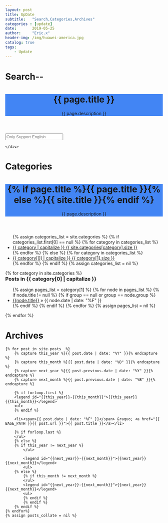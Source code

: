```yaml
---
layout: post
title: UpDate
subtitle:   "Search,Categories,Archives"
categories : [update]
date:       2019-05-25
author:     "Eric.x"
header-img: /img/huawei-america.jpg
catalog: true
tags:
    - Update
---
```

# Search--
<!-- Post Header -->
<style type="text/css">
    header.intro-header{background-color: #4285f4;}
</style>

<header class="intro-header" >
    <div class="container">
        <div class="row">
            <div class="col-lg-8 col-lg-offset-2 col-md-10 col-md-offset-1">
                <div class="site-heading">
                    <h1>{{ page.title }}</h1>
                    <span class="subheading">{{ page.description }}</span>
                </div>
            </div>
        </div>
    </div>
</header>

<div class="container">
  <div class="row">
    <!-- Post Container -->
    <div class="col-lg-8 col-lg-offset-2 col-md-10 col-md-offset-1 post-container">
    
<form action="/search" method="get">
  <label for="search-box"></label>
  <input type="text" id="search-box" name="query" placeholder="Only Support English">
</form>

<ul id="search-results"></ul>

<script>
  window.store = {
    {% for post in site.posts %}
      "{{ post.url | slugify }}": {
        "title": "{{ post.title | xml_escape }}",
        "author": "{{ post.author | xml_escape }}",
        "categories": "{{ post.categories}}",
        "content": {{ post.content | strip_html | strip_new_lines | smartify | truncate: 200 | jsonify }},
        "url": "{{ post.url | xml_escape }}"
      }
      {% unless forloop.last %},{% endunless %}
    {% endfor %}
  };
</script>

<script src="/lunr.min.js"></script>

<script src="/search.js"></script>

    </div>
  </div>
</div>




# Categories

<header class="intro-header" style="background-image: url('{{ site.BASE_PATH }}{% if page.header-img %}{{ page.header-img }}{% else %}{{ site.header-img }}{% endif %}')">
    <div class="container">
        <div class="row">
            <div class="col-lg-8 col-lg-offset-2 col-md-10 col-md-offset-1 ">
                <div class="site-heading">
                    <h1>{% if page.title %}{{ page.title }}{% else %}{{ site.title }}{% endif %}</h1>
                    <!--<hr class="small">-->
                    <span class="subheading">{{ page.description }}</span>
                </div>
            </div>
        </div>
    </div>
</header>

<div class="col-sm-2 col-sm-offset-2 col-xs-5">
    <ul class="nav nav-tabs-vertical">
      {% assign categories_list = site.categories %}
      {% if categories_list.first[0] == null %}
        {% for category in categories_list %}
            <li>
                <a href="{{ site.BASE_PATH }}/{{ site.categories_path }}#{{ category | replace:' ','-' }}-ref" data-toggle="tab">
                  {{ category | capitalize }} <span class="badge pull-right">{{ site.categories[category].size }}</span>
               </a>
            </li>
        {% endfor %}
      {% else %}
        {% for category in categories_list %}
            <li>
                <a href="{{ site.BASE_PATH }}/{{ site.categories_path }}#{{ category[0] | replace:' ','-' }}-ref" data-toggle="tab">
                    {{ category[0] | capitalize }} <span class="badge pull-right">{{ category[1].size }}</span>
                </a>
            </li>
        {% endfor %}
      {% endif %}
      {% assign categories_list = nil %}
    </ul>
</div>

<!-- Tab panes -->

<div class="tab-content col-sm-8 col-xs-7">
  {% for category in site.categories %}
    <div class="tab-pane" id="{{ category[0] | replace:' ','-' }}-ref">
      <h3 style="margin-top: 0px">Posts in {{ category[0] | capitalize }}</h3>
      <ul class="list-unstyled">
        {% assign pages_list = category[1] %}
        {% for node in pages_list %}
          {% if node.title != null %}
            {% if group == null or group == node.group %}
              <li><a href="{{ site.BASE_PATH }}{{node.url}}">{{node.title}}</a> <span class="text-muted"> &raquo;  {{ node.date | date: "%F" }}</span></li>
            {% endif %}
          {% endif %}
        {% endfor %}
        {% assign pages_list = nil %}
      </ul>
    </div>
  {% endfor %}
</div>

<div class="clearfix"></div>

# Archives
	{% for post in site.posts  %}
		{% capture this_year %}{{ post.date | date: "%Y" }}{% endcapture %}
		{% capture this_month %}{{ post.date | date: "%B" }}{% endcapture %}
		{% capture next_year %}{{ post.previous.date | date: "%Y" }}{% endcapture %}
		{% capture next_month %}{{ post.previous.date | date: "%B" }}{% endcapture %}
	
		{% if forloop.first %}
		<legend id="{{this_year}}-{{this_month}}">{{this_year}} {{this_month}}</legend>
		<ul>
		{% endif %}
	
		<li><span>{{ post.date | date: "%F" }}</span> &raquo; <a href="{{ BASE_PATH }}{{ post.url }}">{{ post.title }}</a></li>
	
		{% if forloop.last %}
		</ul>
		{% else %}
		{% if this_year != next_year %}
			</ul>

			<legend id="{{next_year}}-{{next_month}}">{{next_year}} {{next_month}}</legend>
			<ul>
		{% else %}    
			{% if this_month != next_month %}
			</ul>
			<legend id="{{next_year}}-{{next_month}}">{{next_year}} {{next_month}}</legend>
			<ul>
			{% endif %}
			{% endif %}
		{% endif %}
	{% endfor%}
	{% assign posts_collate = nil %}


